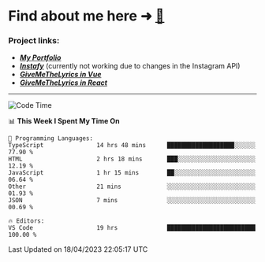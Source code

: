 # Find about me here ➜ [🧑](https://pauabella.dev)

### Project links:
- ***[My Portfolio](https://pauabella.dev)***
- ***[Instafy](https://instafy.me)*** (currently not working due to changes in the Instagram API)
- ***[GiveMeTheLyrics in Vue](https://lyrics.pauabella.dev)***
- ***[GiveMeTheLyrics in React](https://pauabella.dev/GiveMeTheLyrics)***

---
<!--START_SECTION:waka-->
![Code Time](http://img.shields.io/badge/Code%20Time-2%2C078%20hrs%2047%20mins-blue)

📊 **This Week I Spent My Time On** 

```text
💬 Programming Languages: 
TypeScript               14 hrs 48 mins      ███████████████████░░░░░░   77.90 % 
HTML                     2 hrs 18 mins       ███░░░░░░░░░░░░░░░░░░░░░░   12.19 % 
JavaScript               1 hr 15 mins        ██░░░░░░░░░░░░░░░░░░░░░░░   06.64 % 
Other                    21 mins             ░░░░░░░░░░░░░░░░░░░░░░░░░   01.93 % 
JSON                     7 mins              ░░░░░░░░░░░░░░░░░░░░░░░░░   00.69 % 

🔥 Editors: 
VS Code                  19 hrs              █████████████████████████   100.00 % 
```


 Last Updated on 18/04/2023 22:05:17 UTC
<!--END_SECTION:waka-->
